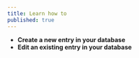 ```yaml
---
title: Learn how to
published: true
---
```

- **Create a new entry in your database**
- **Edit an existing entry in your database**
